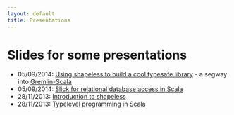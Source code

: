 ```yaml
---
layout: default
title: Presentations
---
```


<div id="slides">
  <h1>Slides for some presentations</h1>

  <ul>
    <li> 05/09/2014: <a href="2014-09-05-shapeless-scaladays">Using shapeless to build a cool typesafe library</a> - a segway into <a href="https://github.com/mpollmeier/gremlin-scala">Gremlin-Scala</a></li>
    <li> 05/09/2014: <a href="2014-09-05-slick-scaladays">Slick for relational database access in Scala</a></li>
    <li> 28/11/2013: <a href="2013-11-28-shapeless-intro">Introduction to shapeless</a></li>
    <li> 28/11/2013: <a href="2013-11-28-typelevel-programming-scala">Typelevel programming in Scala</a></li>
  </ul>

</div>



